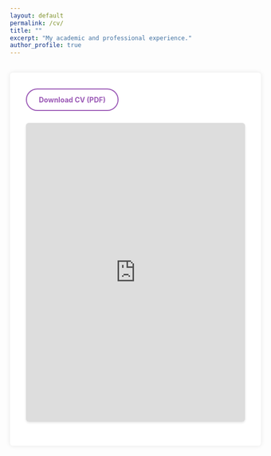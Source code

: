 ```yaml
---
layout: default
permalink: /cv/
title: ""
excerpt: "My academic and professional experience."
author_profile: true
---
```


<style>
/* Container for the CV content */
.cv-container {
  max-width: 900px;
  margin: 2rem auto;
  background: #fff;
  padding: 2rem;
  border-radius: 6px;
  box-shadow: 0 0 8px rgba(0,0,0,0.1);
}

.cv-container h1 {
  margin-top: 0;
  margin-bottom: 1rem;
  font-size: 1.8rem;
  text-align: left;
}

/* Minimal text styling */
.cv-container p {
  line-height: 1.6;
  margin-bottom: 1rem;
}

/* Download button wrapper (above the preview) */
.cv-download-wrapper {
  text-align: left;
  margin-bottom: 1.5rem;
}

/* Outline-style, pill-shaped button */
.cv-download-btn {
  display: inline-block;
  padding: 12px 24px;
  background: transparent;
  color: #9b59b6;                /* Purple text */
  text-decoration: none;
  font-weight: bold;
  border: 2px solid #9b59b6;     /* Outline border */
  border-radius: 30px;           /* Pill shape */
  transition: background-color 0.2s, color 0.2s, transform 0.2s, box-shadow 0.2s;
}

/* Hover effect: fill with purple, white text */
.cv-download-btn:hover {
  background-color: #9b59b6;
  color: #fff;
  transform: scale(1.05);
  box-shadow: 0 4px 8px rgba(0,0,0,0.15);
}

/* Iframe wrapper for online preview */
.iframe-wrapper {
  margin: 1rem 0;
  overflow: hidden;
  border-radius: 6px;
  box-shadow: 0 2px 4px rgba(0,0,0,0.1);
}
</style>

<div class="cv-container">
  <!-- Download Button (above the preview) -->
  <div class="cv-download-wrapper">
    <a
      href="/assets/resumes%20v_final.pdf"
      download="Chengwu_CV.pdf"
      class="cv-download-btn"
    >
      Download CV (PDF)
    </a>
  </div>

  <!-- Online PDF Preview -->
  <div class="iframe-wrapper">
    <iframe
      src="https://drive.google.com/file/d/1h2T5wiRbZVjhjnDVjj_3m5KJigL6psA2/preview"
      width="100%"
      height="600px"
      frameborder="0"
    >
    </iframe>
  </div>

 
</div>
